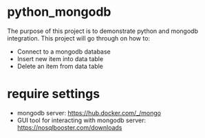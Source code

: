 # python_mongodb
The purpose of this project is to demonstrate python and mongodb integration.
This project will go through on how to:
- Connect to a mongodb database
- Insert new item into data table
- Delete an item from data table
# require settings
- mongodb server: https://hub.docker.com/_/mongo
- GUI tool for interacting with mongodb server: https://nosqlbooster.com/downloads
